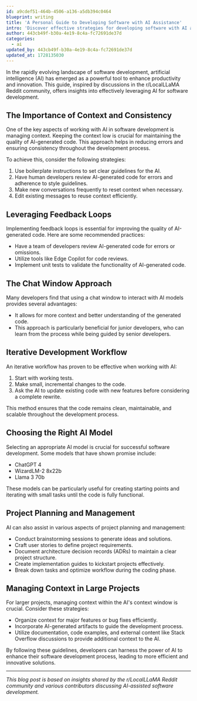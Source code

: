 ```yaml
---
id: a9cdef51-464b-4506-a136-a5db394c0464
blueprint: writing
title: 'A Personal Guide to Developing Software with AI Assistance'
intro: 'Discover effective strategies for developing software with AI assistance. Learn about managing context, implementing feedback loops, choosing the right AI...'
author: 443cb49f-b30a-4e19-8c4a-fc72691de37d
categories:
  - ai
updated_by: 443cb49f-b30a-4e19-8c4a-fc72691de37d
updated_at: 1728135030
---
```

In the rapidly evolving landscape of software development, artificial intelligence (AI) has emerged as a powerful tool to enhance productivity and innovation. This guide, inspired by discussions in the r/LocalLLaMA Reddit community, offers insights into effectively leveraging AI for software development.

## The Importance of Context and Consistency

One of the key aspects of working with AI in software development is managing context. Keeping the context low is crucial for maintaining the quality of AI-generated code. This approach helps in reducing errors and ensuring consistency throughout the development process.

To achieve this, consider the following strategies:

1. Use boilerplate instructions to set clear guidelines for the AI.
2. Have human developers review AI-generated code for errors and adherence to style guidelines.
3. Make new conversations frequently to reset context when necessary.
4. Edit existing messages to reuse context efficiently.

## Leveraging Feedback Loops

Implementing feedback loops is essential for improving the quality of AI-generated code. Here are some recommended practices:

- Have a team of developers review AI-generated code for errors or omissions.
- Utilize tools like Edge Copilot for code reviews.
- Implement unit tests to validate the functionality of AI-generated code.

## The Chat Window Approach

Many developers find that using a chat window to interact with AI models provides several advantages:

- It allows for more context and better understanding of the generated code.
- This approach is particularly beneficial for junior developers, who can learn from the process while being guided by senior developers.

## Iterative Development Workflow

An iterative workflow has proven to be effective when working with AI:

1. Start with working tests.
2. Make small, incremental changes to the code.
3. Ask the AI to update existing code with new features before considering a complete rewrite.

This method ensures that the code remains clean, maintainable, and scalable throughout the development process.

## Choosing the Right AI Model

Selecting an appropriate AI model is crucial for successful software development. Some models that have shown promise include:

- ChatGPT 4
- WizardLM-2 8x22b
- Llama 3 70b

These models can be particularly useful for creating starting points and iterating with small tasks until the code is fully functional.

## Project Planning and Management

AI can also assist in various aspects of project planning and management:

- Conduct brainstorming sessions to generate ideas and solutions.
- Craft user stories to define project requirements.
- Document architecture decision records (ADRs) to maintain a clear project structure.
- Create implementation guides to kickstart projects effectively.
- Break down tasks and optimize workflow during the coding phase.

## Managing Context in Large Projects

For larger projects, managing context within the AI's context window is crucial. Consider these strategies:

- Organize context for major features or bug fixes efficiently.
- Incorporate AI-generated artifacts to guide the development process.
- Utilize documentation, code examples, and external content like Stack Overflow discussions to provide additional context to the AI.

By following these guidelines, developers can harness the power of AI to enhance their software development process, leading to more efficient and innovative solutions.

---

*This blog post is based on insights shared by the r/LocalLLaMA Reddit community and various contributors discussing AI-assisted software development.*